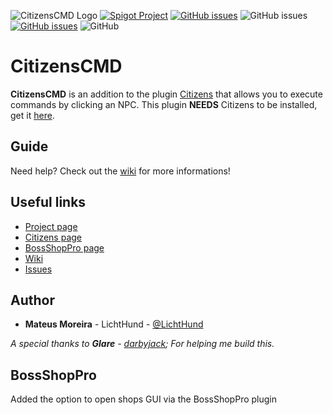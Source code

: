 ![CitizensCMD Logo](https://i.imgur.com/nZjxytv.jpg)
[![Spigot Project](https://img.shields.io/badge/Spigot-CitizensCMD-blue.svg?longCache=true&style=flat-square)](https://www.spigotmc.org/resources/citizens-cmd.30224/)
[![GitHub issues](https://img.shields.io/github/issues/ipsk/CitizensCMD.svg?longCache=true&style=flat-square)](https://github.com/ipsk/CitizensCMD/issues)
![GitHub issues](https://img.shields.io/github/last-commit/ipsk/CitizensCMD.svg?longCache=true&style=flat-square)
[![GitHub issues](https://img.shields.io/badge/Guide-Wiki-blue.svg?longCache=true&style=flat-square)](https://github.com/ipsk/CitizensCMD/wiki)
![GitHub](https://img.shields.io/github/license/ipsk/CitizensCMD.svg?style=flat-square)

# CitizensCMD
**CitizensCMD** is an addition to the plugin [Citizens](https://www.spigotmc.org/resources/citizens.13811/) that allows you to execute commands by clicking an NPC.
This plugin **NEEDS** Citizens to be installed, get it [here](https://www.spigotmc.org/resources/citizens.13811/).

## Guide
Need help? Check out the [wiki](https://github.com/ipsk/CitizensCMD/wiki) for more informations!

## Useful links

  + [Project page](https://www.spigotmc.org/resources/citizens-cmd.30224/)
  + [Citizens page](https://www.spigotmc.org/resources/citizens.13811/)
  + [BossShopPro page](https://www.spigotmc.org/resources/bossshoppro-the-most-powerful-chest-gui-shop-menu-plugin.222/)
  + [Wiki](https://github.com/ipsk/CitizensCMD/wiki)
  + [Issues](https://github.com/ipsk/CitizensCMD/issues)

## Author

+ **Mateus Moreira** - LichtHund - [@LichtHund](https://twitter.com/LichtHund)

*A special thanks to **Glare** - [darbyjack](https://github.com/darbyjack); For helping me build this.*

## BossShopPro
Added the option to open shops GUI via the BossShopPro plugin
